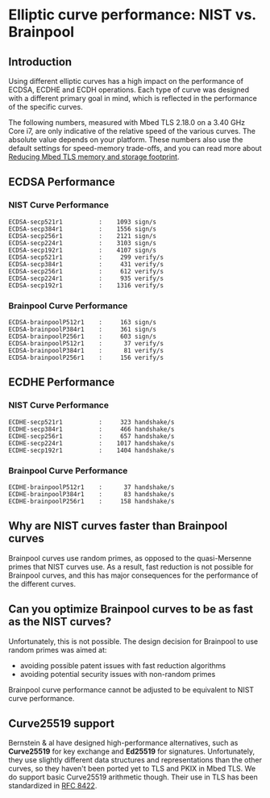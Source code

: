 # Elliptic curve performance: NIST vs. Brainpool

## Introduction
Using different elliptic curves has a high impact on the performance of ECDSA, ECDHE and ECDH operations. Each type of curve was designed with a different primary goal in mind, which is reflected in the performance of the specific curves.

The following numbers, measured with Mbed TLS 2.18.0  on a 3.40 GHz Core i7, are only indicative of the relative speed of the various curves. The absolute value depends on your platform. These numbers also use the default settings for speed-memory trade-offs, and you can read more about [Reducing Mbed TLS memory and storage footprint](https://tls.mbed.org/kb/how-to/reduce-mbedtls-memory-and-storage-footprint).

## ECDSA Performance

### NIST Curve Performance
```
ECDSA-secp521r1          :    1093 sign/s
ECDSA-secp384r1          :    1556 sign/s
ECDSA-secp256r1          :    2121 sign/s
ECDSA-secp224r1          :    3103 sign/s
ECDSA-secp192r1          :    4107 sign/s
ECDSA-secp521r1          :     299 verify/s
ECDSA-secp384r1          :     431 verify/s
ECDSA-secp256r1          :     612 verify/s
ECDSA-secp224r1          :     935 verify/s
ECDSA-secp192r1          :    1316 verify/s
```

### Brainpool Curve Performance
```
ECDSA-brainpoolP512r1    :     163 sign/s
ECDSA-brainpoolP384r1    :     361 sign/s
ECDSA-brainpoolP256r1    :     603 sign/s
ECDSA-brainpoolP512r1    :      37 verify/s
ECDSA-brainpoolP384r1    :      81 verify/s
ECDSA-brainpoolP256r1    :     156 verify/s
```

## ECDHE Performance

### NIST Curve Performance
```
ECDHE-secp521r1          :     323 handshake/s
ECDHE-secp384r1          :     466 handshake/s
ECDHE-secp256r1          :     657 handshake/s
ECDHE-secp224r1          :    1017 handshake/s
ECDHE-secp192r1          :    1404 handshake/s
```

### Brainpool Curve Performance
```
ECDHE-brainpoolP512r1    :      37 handshake/s
ECDHE-brainpoolP384r1    :      83 handshake/s
ECDHE-brainpoolP256r1    :     158 handshake/s
```
    
## Why are NIST curves faster than Brainpool curves
Brainpool curves use random primes, as opposed to the quasi-Mersenne primes that NIST curves use. As a result, fast reduction is not possible for Brainpool curves, and this has major consequences for the performance of the different curves.

## Can you optimize Brainpool curves to be as fast as the NIST curves?
Unfortunately, this is not possible. The design decision for Brainpool to use random primes was aimed at:

* avoiding possible patent issues with fast reduction algorithms
* avoiding potential security issues with non-random primes

Brainpool curve performance cannot be adjusted to be equivalent to NIST curve performance.

## Curve25519 support
Bernstein & al have designed high-performance alternatives, such as **Curve25519** for key exchange and **Ed25519** for signatures. Unfortunately, they use slightly different data structures and representations than the other curves, so they haven't been ported yet to TLS and PKIX in Mbed TLS. We do support basic Curve25519 arithmetic though. Their use in TLS has been standardized in [RFC 8422](https://tools.ietf.org/html/rfc8422).
